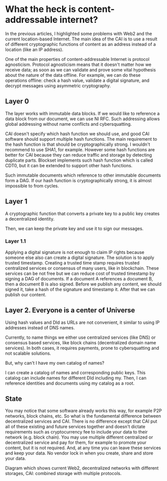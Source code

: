 # What the heck is content-addressable internet?

In the previous articles, I highlighted some problems with Web2 and the current location-based Internet. The main idea of the CAI is to use a result of different cryptographic functions of content as an address instead of a location (like an IP address).

One of the main properties of content-addressable Internet is protocol agnosticism. Protocol agnosticism means that it doesn't matter how we receive data; as soon as we can validate and prove some vital hypothesis about the nature of the data offline. For example, we can do these operations offline: check a hash value, validate a digital signature, and decrypt messages using asymmetric cryptography.

## Layer 0

The layer works with immutable data blocks. If we would like to reference a data block from our document, we can use NI RFC. Such addressing allows global addressing without name conflicts and cybersquatting.

CAI doesn't specify which hash function we should use, and good CAI software should support multiple hash functions. The main requirement to the hash function is that should be cryptographically strong. I wouldn't recommend to use SHA1, for example. However some hash functions are better for CAI because they can reduce traffic and storage by detecting duplicate parts. Blockset implements such hash function which is called CDT0, but it can be extended to support other hash functions.

Such immutable documents which reference to other immutable documents form a DAG. If our hash function is cryptographically strong, it is almost impossible to from cycles.

## Layer 1

A cryptographic function that converts a private key to a public key creates a decentralized identity.

Then, we can keep the private key and use it to sign our messages.

### Layer 1.1

Applying a digital signature is not enough to claim IP rights because someone else also can create a digital signature. The solution is to apply trusted timestamp. Creating a trusted time stamp requires trusted centralized services or consensus of many users, like in blockchain. These services can be not free but we can reduce cost of trusted timestamp by signing a DAG of documents. If a document A references a document B, then a document B is also signed. Before we publish any content, we should signed it, take a hash of the signature and timestamp it. After that we can publish our content.

## Layer 2. Everyone is a center of Universe

Using hash values and DId as URLs are not convenient, it similar to using IP addresses instead of DNS names.

Currently, to name things we either use centralized services (like DNS) or consensus based services, like block chains (decentralized domain name services). In both cases, it requires payments, prone to cybersquatting and not scalable solutions.

But, why  can't I have my own catalog of names?

I can create a catalog of names and corresponding public keys. This catalog can include names for different DId including my. Then, I can reference identities and documents using my catalog as a root. 

## State

You may notice that some software already works this way, for example P2P networks, block chains, etc. So what is the fundamental difference between decentralized services and CAI. There is no difference except that CAI put all of these existing and future services together and doesn't dictate requirements such as cryptocurrency fee to include your data to their network (e.g. block chain). You may use multiple different centralized or decentralized service and pay for them, for example to promote your content, but it is not required. And, at any time you can leave these services and keep your data. No vendor lock in when you create, share and store your data.

Diagram which shows current Web2, decentralized networks with different storages, CAI: combined storage with multiple protocols. 